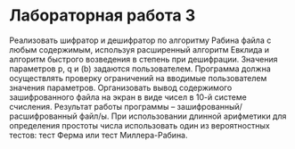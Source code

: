 # Лабораторная работа 3

Реализовать шифратор и дешифратор по алгоритму Рабина файла с любым содержимым, используя расширенный алгоритм Евклида и
алгоритм быстрого возведения в степень при дешифрации.
Значения параметров p, q и (b) задаются пользователем.
Программа должна осуществлять проверку ограничений на вводимые пользователем значения параметров.
Организовать вывод содержимого зашифрованного файла на экран в виде чисел в 10-й системе счисления.
Результат работы программы – зашифрованный/расшифрованный файл/ы.
При использовании длинной арифметики для определения простоты числа использовать один из вероятностных тестов: тест
Ферма или тест Миллера-Рабина.
